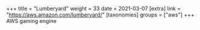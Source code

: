 +++
title = "Lumberyard"
weight = 33
date = 2021-03-07
[extra]
link = "https://aws.amazon.com/lumberyard/"
[taxonomies]
groups = ["aws"]
+++
AWS gaming engine

